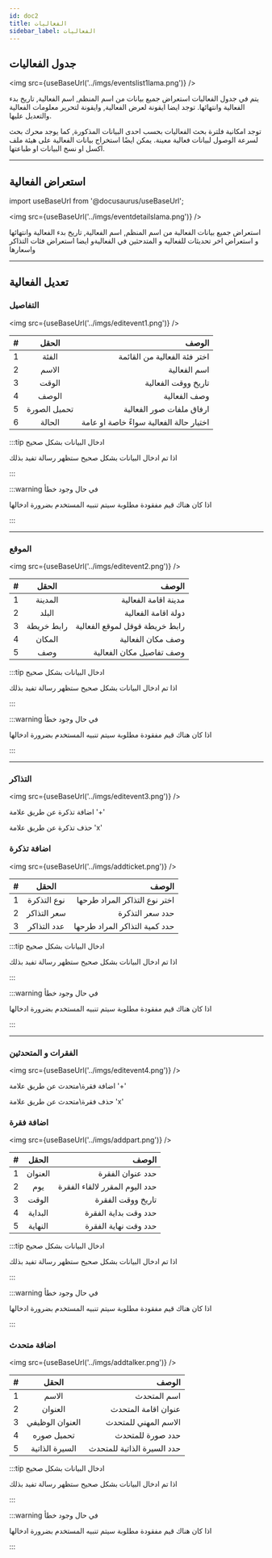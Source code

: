 ```yaml
---
id: doc2
title: الفعاليات
sidebar_label: الفعاليات
---
```


## جدول الفعاليات

<img
src={useBaseUrl('../imgs/eventslist1lama.png')}
/>

يتم في جدول الفعاليات استعراض جميع بيانات من اسم المنظم, اسم الفعالية, تاريخ بدء الفعالية وانتهائها. توجد ايضا ايقونة لعرض الفعالية, وايقونة لتحرير معلومات الفعالية والتعديل عليها.

توجد امكانية فلترة بحث الفعاليات بحسب احدى البيانات المذكورة, كما يوجد محرك بحث لسرعة الوصول لبيانات فعالية معينة. يمكن ايضًا استخراج بيانات الفعالية على هيئة ملف اكسل او نسخ البيانات او طباعتها.

---

## استعراض الفعالية

import useBaseUrl from '@docusaurus/useBaseUrl';

<img
src={useBaseUrl('../imgs/eventdetailslama.png')}
/>

استعراض جميع بيانات الفعالبة من اسم المنظم, اسم الفعالية, تاريخ بدء الفعالية وانتهائها و استعراض اخر تحديثات للفعاليه و المتدحثين في الفعاليةو ايضا استعراض فئات التذاكر واسعارها

---

## تعديل الفعالية

### التفاصيل

<img
src={useBaseUrl('../imgs/editevent1.png')}
/>

| #   |    الحقل     |                                   الوصف |
| --- | :----------: | --------------------------------------: |
| 1   |    الفئة     |            اختر فئة الفعالية من القائمة |
| 2   |    الاسم     |                            اسم الفعالية |
| 3   |    الوقت     |                     تاريخ ووقت الفعالية |
| 4   |    الوصف     |                            وصف الفعالية |
| 5   | تحميل الصورة |                ارفاق ملفات صور الفعالية |
| 6   |    الحالة    | اختيار حالة الفعالية سواءً خاصة او عامة |

:::tip ادخال البيانات بشكل صحيح

اذا تم ادخال البيانات بشكل صحيح ستظهر رسالة تفيد بذلك

:::

:::warning في حال وجود خطأ

اذا كان هناك قيم مفقودة مطلوبة سيتم تنبيه المستخدم بضرورة ادخالها

:::

---

### الموقع

<img
src={useBaseUrl('../imgs/editevent2.png')}
/>

| #   |   الحقل    |                          الوصف |
| --- | :--------: | -----------------------------: |
| 1   |  المدينة   |           مدينة اقامة الفعالية |
| 2   |   البلد    |            دولة اقامة الفعالية |
| 3   | رابط خريطة | رابط خريطة قوقل لموقع الفعالية |
| 4   |   المكان   |              وصف مكان الفعالية |
| 5   |    وصف     |       وصف تفاصيل مكان الفعالية |

:::tip ادخال البيانات بشكل صحيح

اذا تم ادخال البيانات بشكل صحيح ستظهر رسالة تفيد بذلك

:::

:::warning في حال وجود خطأ

اذا كان هناك قيم مفقودة مطلوبة سيتم تنبيه المستخدم بضرورة ادخالها

:::

---

### التذاكر

<img
src={useBaseUrl('../imgs/editevent3.png')}
/>

اضافة تذكرة عن طريق علامة '+'

حذف تذكرة عن طريق علامة 'x'

### اضافة تذكرة

<img
src={useBaseUrl('../imgs/addticket.png')}
/>

| #   |    الحقل    |                         الوصف |
| --- | :---------: | ----------------------------: |
| 1   | نوع التذكرة | اختر نوع التذاكر المراد طرحها |
| 2   | سعر التذاكر |               حدد سعر التذكرة |
| 3   | عدد التذاكر | حدد كمية التذاكر المراد طرحها |

:::tip ادخال البيانات بشكل صحيح

اذا تم ادخال البيانات بشكل صحيح ستظهر رسالة تفيد بذلك

:::

:::warning في حال وجود خطأ

اذا كان هناك قيم مفقودة مطلوبة سيتم تنبيه المستخدم بضرورة ادخالها

:::

---

### الفقرات و المتحدثين

<img
src={useBaseUrl('../imgs/editevent4.png')}
/>

اضافة فقرة\متحدث عن طريق علامة '+'

حذف فقرة\متحدث عن طريق علامة 'x'

### اضافة فقرة

<img
src={useBaseUrl('../imgs/addpart.png')}
/>

| #   |  الحقل  |                          الوصف |
| --- | :-----: | -----------------------------: |
| 1   | العنوان |               حدد عنوان الفقرة |
| 2   |   يوم   | حدد اليوم المقرر لالقاء الفقرة |
| 3   |  الوقت  |              تاريخ ووقت الفقرة |
| 4   | البداية |           حدد وقت بداية الفقرة |
| 5   | النهاية |           حدد وقت نهاية الفقرة |

:::tip ادخال البيانات بشكل صحيح

اذا تم ادخال البيانات بشكل صحيح ستظهر رسالة تفيد بذلك

:::

:::warning في حال وجود خطأ

اذا كان هناك قيم مفقودة مطلوبة سيتم تنبيه المستخدم بضرورة ادخالها

:::

### اضافة متحدث

<img
src={useBaseUrl('../imgs/addtalker.png')}
/>

| #   |      الحقل      |                      الوصف |
| --- | :-------------: | -------------------------: |
| 1   |      الاسم      |                اسم المتحدث |
| 2   |     العنوان     |        عنوان اقامة المتحدث |
| 3   | العنوان الوظيفي |       الاسم المهني للمتحدث |
| 4   |   تحميل صوره    |           حدد صورة للمتحدث |
| 5   | السيرة الذاتية  | حدد السيرة الذاتية للمتحدث |

:::tip ادخال البيانات بشكل صحيح

اذا تم ادخال البيانات بشكل صحيح ستظهر رسالة تفيد بذلك

:::

:::warning في حال وجود خطأ

اذا كان هناك قيم مفقودة مطلوبة سيتم تنبيه المستخدم بضرورة ادخالها

:::
